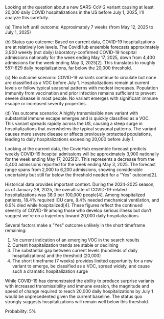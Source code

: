 Looking at the question about a new SARS-CoV-2 variant causing at least 20,000 daily COVID hospitalizations in the US before July 1, 2025, I'll analyze this carefully.

(a) Time left until outcome: Approximately 7 weeks (from May 12, 2025 to July 1, 2025)

(b) Status quo outcome: Based on current data, COVID-19 hospitalizations are at relatively low levels. The CovidHub ensemble forecasts approximately 3,900 weekly (not daily) laboratory-confirmed COVID-19 hospital admissions nationally for the week ending May 17, 2025, down from 4,400 admissions for the week ending May 3, 2025[2]. This translates to roughly 557-629 daily hospitalizations, far below the 20,000 threshold.

(c) No outcome scenario: COVID-19 variants continue to circulate but none are classified as a VOC before July 1. Hospitalizations remain at current levels or follow typical seasonal patterns with modest increases. Population immunity from vaccination and prior infection remains sufficient to prevent severe disease in most people. No variant emerges with significant immune escape or increased severity properties.

(d) Yes outcome scenario: A highly transmissible new variant with substantial immune escape emerges and is quickly classified as a VOC. This variant spreads rapidly across the US, causing a steep surge in hospitalizations that overwhelms the typical seasonal patterns. The variant causes more severe disease or affects previously protected populations, leading to daily hospitalizations exceeding 20,000 before July 1.

Looking at the current data, the CovidHub ensemble forecast predicts weekly COVID-19 hospital admissions will be approximately 3,900 nationally for the week ending May 17, 2025[2]. This represents a decrease from the 4,400 admissions reported for the week ending May 3, 2025. The forecast range spans from 2,000 to 6,200 admissions, showing considerable uncertainty but still far below the threshold needed for a "Yes" outcome[2].

Historical data provides important context. During the 2024-2025 season, as of January 29, 2025, the overall rate of COVID-19-related hospitalizations was 38.0 per 100,000 people[4]. Among hospitalized patients, 18.4% required ICU care, 8.4% needed mechanical ventilation, and 6.9% died while hospitalized[4]. These figures reflect the continued severity of COVID-19 among those who develop serious illness but don't suggest we're on a trajectory toward 20,000 daily hospitalizations.

Several factors make a "Yes" outcome unlikely in the short timeframe remaining:

1. No current indication of an emerging VOC in the search results
2. Current hospitalization trends are stable or declining
3. The substantial gap between current levels (hundreds of daily hospitalizations) and the threshold (20,000)
4. The short timeframe (7 weeks) provides limited opportunity for a new variant to emerge, be classified as a VOC, spread widely, and cause such a dramatic hospitalization surge

While COVID-19 has demonstrated the ability to produce surprise variants with increased transmissibility and immune evasion, the magnitude and speed of change required to reach 20,000 daily hospitalizations by July 1 would be unprecedented given the current baseline. The status quo strongly suggests hospitalizations will remain well below this threshold.

Probability: 5%